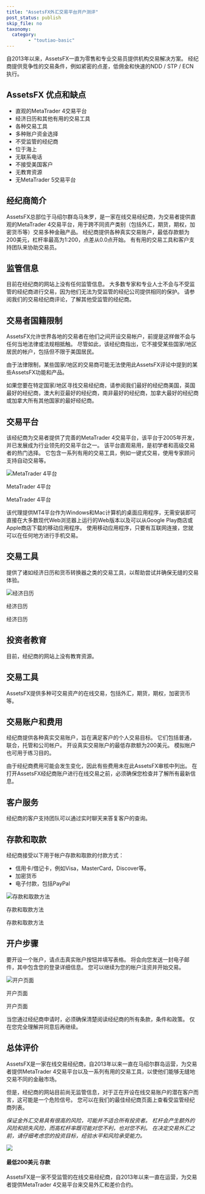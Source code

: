 ```yaml
---
title: "AssetsFX外汇交易平台开户测评"
post_status: publish
skip_file: no
taxonomy:
  category:
        - "toutiao-basic"
---
```


自2013年以来，AssetsFX一直为零售和专业交易员提供机构交易解决方案。 经纪商提供竞争性的交易条件，例如紧密的点差，低佣金和快速的NDD / STP / ECN执行。

## AssetsFX 优点和缺点

- 直观的MetaTrader 4交易平台
- 经济日历和其他有用的交易工具
- 各种交易工具
- 多种账户资金选择
- 不受监管的经纪商
- 位于海上
- 无联系电话
- 不接受美国客户
- 无教育资源
- 无MetaTrader 5交易平台

## 经纪商简介

AssetsFX总部位于马绍尔群岛马朱罗，是一家在线交易经纪商，为交易者提供直观的MetaTrader 4交易平台，用于跨不同资产类别（包括外汇，期货，期权，加密货币等）交易多种金融产品。 经纪商提供各种真实交易账户，最低存款额为200美元，杠杆率最高为1:200，点差从0.0点开始。 有有用的交易工具和客户支持团队来协助交易员。

## 监管信息

目前在经纪商的网站上没有任何监管信息。 大多数专家和专业人士不会与不受监管的经纪商进行交易，因为他们无法为受监管的经纪公司提供相同的保护。 请参阅我们的交易经纪商评论，了解其他受监管的经纪商。

## 交易者国籍限制

AssetsFX允许世界各地的交易者在他们之间开设交易帐户，前提是这样做不会与任何当地法律或法规相抵触。 尽管如此，该经纪商指出，它不接受某些国家/地区居民的帐户，包括但不限于美国居民。

由于法律限制，某些国家/地区的交易商可能无法使用此AssetsFX评论中提到的某些AssetsFX功能和产品。

如果您要在特定国家/地区寻找交易经纪商，请参阅我们最好的经纪商美国，英国最好的经纪商，澳大利亚最好的经纪商，南非最好的经纪商，加拿大最好的经纪商或加拿大所有其他国家的最好经纪商。

## 交易平台

该经纪商为交易者提供了完善的MetaTrader 4交易平台，该平台于2005年开发，并已发展成为行业领先的交易平台之一。 该平台直观易用，是初学者和高级交易者的热门选择。 它包含一系列有用的交易工具，例如一键式交易，使用专家顾问支持自动交易等。

![MetaTrader 4平台](https://cdn.fendou.la/funstoutiao/2020/11/AssetsFX-Review-MetaTrader-4-Platform-1024x342.jpg "MetaTrader 4平台")

MetaTrader 4平台

MetaTrader 4平台

该代理提供MT4平台作为Windows和Mac计算机的桌面应用程序，无需安装即可直接在大多数现代Web浏览器上运行的Web版本以及可以从Google Play商店或Apple商店下载的移动应用程序。 使用移动应用程序，只要有互联网连接，您就可以在任何地方进行手机交易。

## 交易工具

提供了诸如经济日历和货币转换器之类的交易工具，以帮助尝试并确保无缝的交易体验。

![经济日历](https://cdn.fendou.la/funstoutiao/2020/11/AssetsFX-Review-Economic-Calendar.jpg "经济日历")

经济日历

经济日历

## 投资者教育

目前，经纪商的网站上没有教育资源。

## 交易工具

AssetsFX提供多种可交易资产的在线交易，包括外汇，期货，期权，加密货币等。

## 交易账户和费用

经纪商提供各种真实交易账户，旨在满足客户的个人交易目标。 它们包括普通，联合，托管和公司帐户。 开设真实交易账户的最低存款额为200美元。 模拟帐户也可用于练习目的。

由于经纪商费用可能会发生变化，因此有些费用未在此AssetsFX审核中列出。 在打开AssetsFX经纪商账户进行在线交易之前，必须确保您检查并了解所有最新信息。

## 客户服务

经纪商的客户支持团队可以通过实时聊天来答复客户的查询。

## 存款和取款

经纪商接受以下用于帐户存款和取款的付款方式：

- 信用卡/借记卡，例如Visa，MasterCard，Discover等。
- 加密货币
- 电子付款，包括PayPal

![存款和取款方法](https://cdn.fendou.la/funstoutiao/2020/11/AssetsFX-Review-Deposit-and-Withdrawal-Methods--1024x319.jpg "存款和取款方法")

存款和取款方法

存款和取款方法

## 开户步骤

要开设一个账户，请点击真实账户按钮并填写表格。 将会向您发送一封电子邮件，其中包含您的登录详细信息。 您可以继续为您的帐户注资并开始交易。

![开户页面](https://cdn.fendou.la/funstoutiao/2020/11/AssetsFX-Review-Account-Opening-Page-241x1024.jpg "开户页面")

开户页面

开户页面

当您通过经纪商申请时，必须确保清楚阅读经纪商的所有条款，条件和政策。 仅在您完全理解并同意后再继续。

## 总体评价

AssetsFX是一家在线交易经纪商，自2013年以来一直在马绍尔群岛运营，为交易者提供MetaTrader 4交易平台以及一系列有用的交易工具，以使他们能够无缝地交易不同的金融市场。

但是，经纪商的网站目前尚无监管信息，对于正在开设在线交易账户的潜在客户而言，这可能是一个危险信号。 您可以在我们的最佳经纪商页面上查看受监管经纪商列表。

_保证金外汇交易具有很高的风险，可能并不适合所有投资者。 杠杆会产生额外的风险和损失风险，而高杠杆率既可能对您不利，也对您不利。 在决定交易外汇之前，请仔细考虑您的投资目标，经验水平和风险承受能力。_

![](https://cdn.fendou.la/funstoutiao/2020/11/AssetsFX-Logo.png)

#### **最低200美元** 存款

AssetsFX是一家不受监管的在线交易经纪商，自2013年以来一直在运营，为交易者提供MetaTrader 4交易平台来交易外汇和差价合约。
